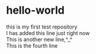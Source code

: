 # hello-world
this is my first test repository
</br>
I has added this line just right now
</br>
This is another new line,^_^
</br>
This is the fourth line
